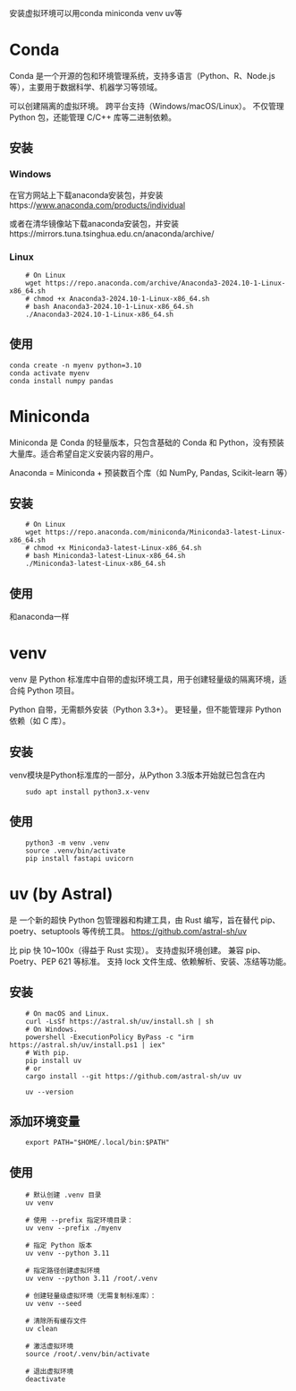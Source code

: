 安装虚拟环境可以用conda miniconda venv uv等
# Conda
Conda 是一个开源的包和环境管理系统，支持多语言（Python、R、Node.js 等），主要用于数据科学、机器学习等领域。

可以创建隔离的虚拟环境。
跨平台支持（Windows/macOS/Linux）。
不仅管理 Python 包，还能管理 C/C++ 库等二进制依赖。

## 安装
### Windows
在官方网站上下载anaconda安装包，并安装https://www.anaconda.com/products/individual

或者在清华镜像站下载anaconda安装包，并安装https://mirrors.tuna.tsinghua.edu.cn/anaconda/archive/

### Linux
        # On Linux
        wget https://repo.anaconda.com/archive/Anaconda3-2024.10-1-Linux-x86_64.sh
        # chmod +x Anaconda3-2024.10-1-Linux-x86_64.sh
        # bash Anaconda3-2024.10-1-Linux-x86_64.sh
        ./Anaconda3-2024.10-1-Linux-x86_64.sh
## 使用

    conda create -n myenv python=3.10
    conda activate myenv
    conda install numpy pandas

# Miniconda
Miniconda 是 Conda 的轻量版本，只包含基础的 Conda 和 Python，没有预装大量库。适合希望自定义安装内容的用户。

Anaconda = Miniconda + 预装数百个库（如 NumPy, Pandas, Scikit-learn 等）

## 安装
        # On Linux
        wget https://repo.anaconda.com/miniconda/Miniconda3-latest-Linux-x86_64.sh
        # chmod +x Miniconda3-latest-Linux-x86_64.sh
        # bash Miniconda3-latest-Linux-x86_64.sh
        ./Miniconda3-latest-Linux-x86_64.sh

## 使用
和anaconda一样

# venv
venv 是 Python 标准库中自带的虚拟环境工具，用于创建轻量级的隔离环境，适合纯 Python 项目。

Python 自带，无需额外安装（Python 3.3+）。
更轻量，但不能管理非 Python 依赖（如 C 库）。
## 安装
venv模块是Python标准库的一部分，从Python 3.3版本开始就已包含在内

        sudo apt install python3.x-venv
## 使用

        python3 -m venv .venv
        source .venv/bin/activate
        pip install fastapi uvicorn

# uv (by Astral)

是 一个新的超快 Python 包管理器和构建工具，由 Rust 编写，旨在替代 pip、poetry、setuptools 等传统工具。
https://github.com/astral-sh/uv

比 pip 快 10~100x（得益于 Rust 实现）。
支持虚拟环境创建。
兼容 pip、Poetry、PEP 621 等标准。
支持 lock 文件生成、依赖解析、安装、冻结等功能。
## 安装

        # On macOS and Linux.
        curl -LsSf https://astral.sh/uv/install.sh | sh
        # On Windows.
        powershell -ExecutionPolicy ByPass -c "irm https://astral.sh/uv/install.ps1 | iex"
        # With pip.
        pip install uv
        # or
        cargo install --git https://github.com/astral-sh/uv uv

        uv --version
## 添加环境变量

        export PATH="$HOME/.local/bin:$PATH"


## 使用
        # 默认创建 .venv 目录
        uv venv  

        # 使用 --prefix 指定环境目录：
        uv venv --prefix ./myenv

        # 指定 Python 版本
        uv venv --python 3.11  

        # 指定路径创建虚拟环境
        uv venv --python 3.11 /root/.venv

        # 创建轻量级虚拟环境（无需复制标准库）：
        uv venv --seed

        # 清除所有缓存文件
        uv clean  

        # 激活虚拟环境
        source /root/.venv/bin/activate

        # 退出虚拟环境
        deactivate

